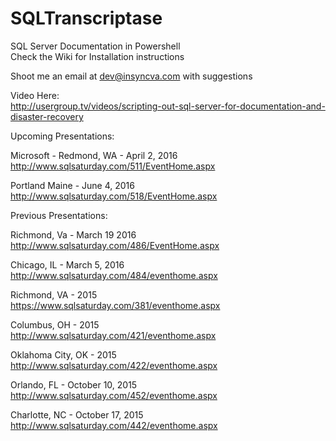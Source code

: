# SQLTranscriptase 
SQL Server Documentation in Powershell<br>
Check the Wiki for Installation instructions

Shoot me an email at dev@insyncva.com with suggestions

Video Here:<br>
http://usergroup.tv/videos/scripting-out-sql-server-for-documentation-and-disaster-recovery

Upcoming Presentations:

Microsoft - Redmond, WA - April 2, 2016<br>
http://www.sqlsaturday.com/511/EventHome.aspx

Portland Maine - June 4, 2016<br>
http://www.sqlsaturday.com/518/EventHome.aspx

Previous Presentations:

Richmond, Va  - March 19 2016<br>
http://www.sqlsaturday.com/486/EventHome.aspx

Chicago, IL - March 5, 2016<br>
http://www.sqlsaturday.com/484/eventhome.aspx

Richmond, VA - 2015<br>
https://www.sqlsaturday.com/381/eventhome.aspx

Columbus, OH - 2015<br>
http://www.sqlsaturday.com/421/eventhome.aspx

Oklahoma City, OK - 2015<br>
http://www.sqlsaturday.com/422/eventhome.aspx

Orlando, FL - October 10, 2015<br>
http://www.sqlsaturday.com/452/eventhome.aspx

Charlotte, NC - October 17, 2015<br>
http://www.sqlsaturday.com/442/eventhome.aspx





